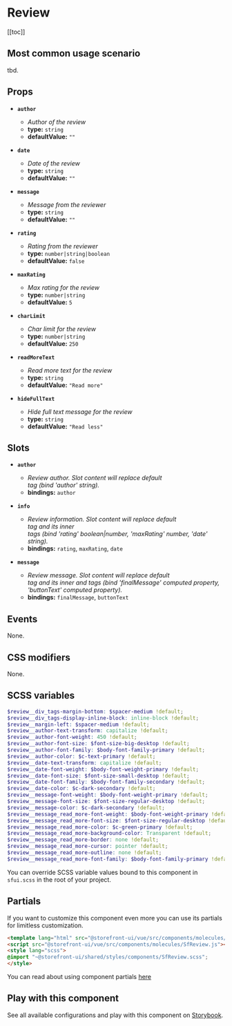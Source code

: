# Review

<!-- No Component description -->


[[toc]]


## Most common usage scenario

tbd.


## Props

- **`author`**
  - _Author of the review_
  - **type:** `string`
  - **defaultValue:** `""`

- **`date`**
  - _Date of the review_
  - **type:** `string`
  - **defaultValue:** `""`

- **`message`**
  - _Message from the reviewer_
  - **type:** `string`
  - **defaultValue:** `""`

- **`rating`**
  - _Rating from the reviewer_
  - **type:** `number|string|boolean`
  - **defaultValue:** `false`

- **`maxRating`**
  - _Max rating for the review_
  - **type:** `number|string`
  - **defaultValue:** `5`

- **`charLimit`**
  - _Char limit for the review_
  - **type:** `number|string`
  - **defaultValue:** `250`

- **`readMoreText`**
  - _Read more text for the review_
  - **type:** `string`
  - **defaultValue:** `"Read more"`

- **`hideFullText`**
  - _Hide full text message for the review_
  - **type:** `string`
  - **defaultValue:** `"Read less"`


## Slots

- **`author`**
  - _Review author. Slot content will replace default <div> tag (bind 'author' string)._
  - **bindings:** `author`

- **`info`**
  - _Review information. Slot content will replace default <div> tag and its inner <div> tags (bind 'rating' boolean|number, 'maxRating' number, 'date' string)._
  - **bindings:** `rating`, `maxRating`, `date`

- **`message`**
  - _Review message. Slot content will replace default <div> tag and its inner <span> and <a> tags (bind 'finalMessage' computed property, 'buttonText' computed property)._
  - **bindings:** `finalMessage`, `buttonText`


## Events

None.


## CSS modifiers

None.


## SCSS variables

```scss
$review__div_tags-margin-bottom: $spacer-medium !default;
$review__div_tags-display-inline-block: inline-block !default;
$review__margin-left: $spacer-medium !default;
$review__author-text-transform: capitalize !default;
$review__author-font-weight: 450 !default;
$review__author-font-size: $font-size-big-desktop !default;
$review__author-font-family: $body-font-family-primary !default;
$review__author-color: $c-text-primary !default;
$review__date-text-transform: capitalize !default;
$review__date-font-weight: $body-font-weight-primary !default;
$review__date-font-size: $font-size-small-desktop !default;
$review__date-font-family: $body-font-family-secondary !default;
$review__date-color: $c-dark-secondary !default;
$review__message-font-weight: $body-font-weight-primary !default;
$review__message-font-size: $font-size-regular-desktop !default;
$review__message-color: $c-dark-secondary !default;
$review__message_read_more-font-weight: $body-font-weight-primary !default;
$review__message_read_more-font-size: $font-size-regular-desktop !default;
$review__message_read_more-color: $c-green-primary !default;
$review__message_read_more-background-color: Transparent !default;
$review__message_read_more-border: none !default;
$review__message_read_more-cursor: pointer !default;
$review__message_read_more-outline: none !default;
$review__message_read_more-font-family: $body-font-family-primary !default;
```

You can override SCSS variable values bound to this component in `sfui.scss` in the root of your project.


## Partials

If you want to customize this component even more you can use its partials for limitless customization.

```html
<template lang="html" src="@storefront-ui/vue/src/components/molecules/SfReview.html"></template>
<script src="@storefront-ui/vue/src/components/molecules/SfReview.js"></script>
<style lang="scss">
@import "~@storefront-ui/shared/styles/components/SfReview.scss";
</style>
```

You can read about using component partials [here](docs.storefrontui.io/customization)


## Play with this component

See all available configurations and play with this component on <a href="https://storybook.storefrontui.io/?path=/story/">Storybook</a>.
